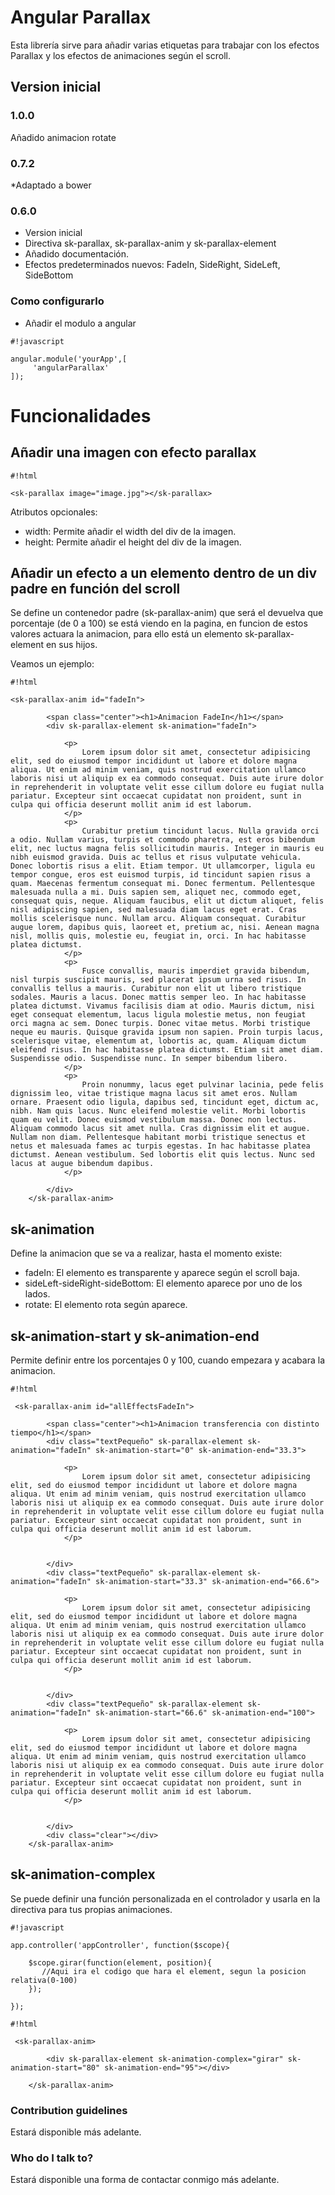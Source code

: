# Angular Parallax #

Esta librería sirve para añadir varias etiquetas para trabajar con los efectos Parallax y los efectos de animaciones según el scroll.

## Version inicial ##

### 1.0.0 ###

Añadido animacion rotate

###  0.7.2 ###

*Adaptado a bower

### 0.6.0 ###

* Version inicial
* Directiva sk-parallax, sk-parallax-anim y sk-parallax-element
* Añadido documentación.
* Efectos predeterminados nuevos: FadeIn, SideRight, SideLeft, SideBottom

### Como configurarlo ###

* Añadir el modulo a  angular


```
#!javascript

angular.module('yourApp',[
     'angularParallax'
]);
```

# Funcionalidades

## Añadir una imagen con efecto parallax ##


```
#!html

<sk-parallax image="image.jpg"></sk-parallax>
```

Atributos opcionales: 
* width: Permite añadir el width del div de la imagen.
* height: Permite añadir el height del div de la imagen.

## Añadir un efecto a un elemento dentro de un div padre en función del scroll ##

Se define un contenedor padre (sk-parallax-anim) que será el devuelva que porcentaje (de 0 a 100) se está viendo en la pagina, en funcion de estos valores actuara la animacion, para ello está un elemento sk-parallax-element en sus hijos.

Veamos un ejemplo:


```
#!html

<sk-parallax-anim id="fadeIn">
        
        <span class="center"><h1>Animacion FadeIn</h1></span>
        <div sk-parallax-element sk-animation="fadeIn">
            
            <p>
                Lorem ipsum dolor sit amet, consectetur adipisicing elit, sed do eiusmod tempor incididunt ut labore et dolore magna aliqua. Ut enim ad minim veniam, quis nostrud exercitation ullamco laboris nisi ut aliquip ex ea commodo consequat. Duis aute irure dolor in reprehenderit in voluptate velit esse cillum dolore eu fugiat nulla pariatur. Excepteur sint occaecat cupidatat non proident, sunt in culpa qui officia deserunt mollit anim id est laborum.
            </p>
            <p>
                Curabitur pretium tincidunt lacus. Nulla gravida orci a odio. Nullam varius, turpis et commodo pharetra, est eros bibendum elit, nec luctus magna felis sollicitudin mauris. Integer in mauris eu nibh euismod gravida. Duis ac tellus et risus vulputate vehicula. Donec lobortis risus a elit. Etiam tempor. Ut ullamcorper, ligula eu tempor congue, eros est euismod turpis, id tincidunt sapien risus a quam. Maecenas fermentum consequat mi. Donec fermentum. Pellentesque malesuada nulla a mi. Duis sapien sem, aliquet nec, commodo eget, consequat quis, neque. Aliquam faucibus, elit ut dictum aliquet, felis nisl adipiscing sapien, sed malesuada diam lacus eget erat. Cras mollis scelerisque nunc. Nullam arcu. Aliquam consequat. Curabitur augue lorem, dapibus quis, laoreet et, pretium ac, nisi. Aenean magna nisl, mollis quis, molestie eu, feugiat in, orci. In hac habitasse platea dictumst.
            </p>
            <p>
                Fusce convallis, mauris imperdiet gravida bibendum, nisl turpis suscipit mauris, sed placerat ipsum urna sed risus. In convallis tellus a mauris. Curabitur non elit ut libero tristique sodales. Mauris a lacus. Donec mattis semper leo. In hac habitasse platea dictumst. Vivamus facilisis diam at odio. Mauris dictum, nisi eget consequat elementum, lacus ligula molestie metus, non feugiat orci magna ac sem. Donec turpis. Donec vitae metus. Morbi tristique neque eu mauris. Quisque gravida ipsum non sapien. Proin turpis lacus, scelerisque vitae, elementum at, lobortis ac, quam. Aliquam dictum eleifend risus. In hac habitasse platea dictumst. Etiam sit amet diam. Suspendisse odio. Suspendisse nunc. In semper bibendum libero.
            </p>
            <p>
                Proin nonummy, lacus eget pulvinar lacinia, pede felis dignissim leo, vitae tristique magna lacus sit amet eros. Nullam ornare. Praesent odio ligula, dapibus sed, tincidunt eget, dictum ac, nibh. Nam quis lacus. Nunc eleifend molestie velit. Morbi lobortis quam eu velit. Donec euismod vestibulum massa. Donec non lectus. Aliquam commodo lacus sit amet nulla. Cras dignissim elit et augue. Nullam non diam. Pellentesque habitant morbi tristique senectus et netus et malesuada fames ac turpis egestas. In hac habitasse platea dictumst. Aenean vestibulum. Sed lobortis elit quis lectus. Nunc sed lacus at augue bibendum dapibus.
            </p>
        
        </div>
    </sk-parallax-anim>
```
## sk-animation ##

Define la animacion que se va a realizar, hasta el momento existe:

* fadeIn: El elemento es transparente y aparece según el scroll baja.
* sideLeft-sideRight-sideBottom: El elemento aparece por uno de los lados.
* rotate: El elemento rota según aparece.

## sk-animation-start y sk-animation-end ##

Permite definir entre los porcentajes 0 y 100, cuando empezara y acabara la animacion.


```
#!html

 <sk-parallax-anim id="allEffectsFadeIn">
        
        <span class="center"><h1>Animacion transferencia con distinto tiempo</h1></span>
        <div class="textPequeño" sk-parallax-element sk-animation="fadeIn" sk-animation-start="0" sk-animation-end="33.3">
            
            <p>
                Lorem ipsum dolor sit amet, consectetur adipisicing elit, sed do eiusmod tempor incididunt ut labore et dolore magna aliqua. Ut enim ad minim veniam, quis nostrud exercitation ullamco laboris nisi ut aliquip ex ea commodo consequat. Duis aute irure dolor in reprehenderit in voluptate velit esse cillum dolore eu fugiat nulla pariatur. Excepteur sint occaecat cupidatat non proident, sunt in culpa qui officia deserunt mollit anim id est laborum.
            </p>
           
        
        </div>
        <div class="textPequeño" sk-parallax-element sk-animation="fadeIn" sk-animation-start="33.3" sk-animation-end="66.6">
            
            <p>
                Lorem ipsum dolor sit amet, consectetur adipisicing elit, sed do eiusmod tempor incididunt ut labore et dolore magna aliqua. Ut enim ad minim veniam, quis nostrud exercitation ullamco laboris nisi ut aliquip ex ea commodo consequat. Duis aute irure dolor in reprehenderit in voluptate velit esse cillum dolore eu fugiat nulla pariatur. Excepteur sint occaecat cupidatat non proident, sunt in culpa qui officia deserunt mollit anim id est laborum.
            </p>
           
        
        </div>
        <div class="textPequeño" sk-parallax-element sk-animation="fadeIn" sk-animation-start="66.6" sk-animation-end="100">
            
            <p>
                Lorem ipsum dolor sit amet, consectetur adipisicing elit, sed do eiusmod tempor incididunt ut labore et dolore magna aliqua. Ut enim ad minim veniam, quis nostrud exercitation ullamco laboris nisi ut aliquip ex ea commodo consequat. Duis aute irure dolor in reprehenderit in voluptate velit esse cillum dolore eu fugiat nulla pariatur. Excepteur sint occaecat cupidatat non proident, sunt in culpa qui officia deserunt mollit anim id est laborum.
            </p>
            
        
        </div>
        <div class="clear"></div>
    </sk-parallax-anim>
```

## sk-animation-complex ##

Se puede definir una función personalizada en el controlador y usarla en la directiva para tus propias animaciones.


```
#!javascript

app.controller('appController', function($scope){
    
    $scope.girar(function(element, position){
       //Aqui ira el codigo que hara el element, segun la posicion relativa(0-100) 
    });
   
});
```


```
#!html

 <sk-parallax-anim>
        
        <div sk-parallax-element sk-animation-complex="girar" sk-animation-start="80" sk-animation-end="95"></div>
        
    </sk-parallax-anim>
```



### Contribution guidelines ###

Estará disponible más adelante.

### Who do I talk to? ###

Estará disponible una forma de contactar conmigo más adelante.